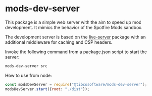 # mods-dev-server

This package is a simple web server with the aim to speed up mod development. It mimics the behavior of the Spotfire Mods sandbox.

The development server is based on the [live-server](https://www.npmjs.com/package/live-server) package with an additional middleware for caching and CSP headers.

Invoke the following command from a package.json script to start the server:

```bash
mods-dev-server src
```

How to use from node:

```javascript
const modsDevServer = require("@tibcosoftware/mods-dev-server");
modsDevServer.start({root: "./dist"});
```
